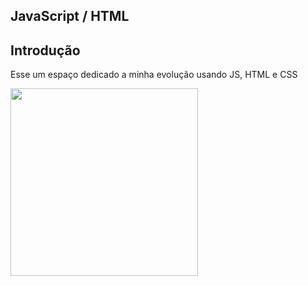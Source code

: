 ## JavaScript / HTML

## Introdução

Esse um espaço dedicado a minha evolução usando JS, HTML e CSS

<img height="300em" src="https://user-images.githubusercontent.com/115943970/206019664-9fc90b38-c36d-40d1-93f0-d814898dc235.png" >
